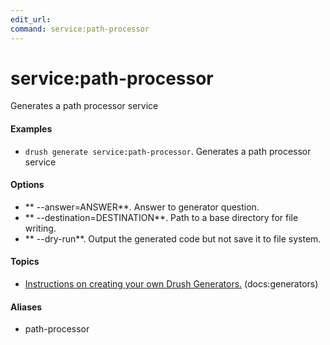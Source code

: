 ```yaml
---
edit_url: 
command: service:path-processor
---
```

# service:path-processor

Generates a path processor service

#### Examples

- <code>drush generate service:path-processor</code>. Generates a path processor service

#### Options

- ** --answer=ANSWER**. Answer to generator question.
- ** --destination=DESTINATION**. Path to a base directory for file writing.
- ** --dry-run**. Output the generated code but not save it to file system.

#### Topics

- [Instructions on creating your own Drush Generators.](../../vendor/drush/drush/docs/generators.md) (docs:generators)

#### Aliases

- path-processor

